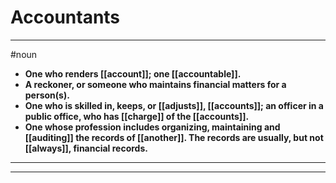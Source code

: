 # Accountants
---
#noun
- **One who renders [[account]]; one [[accountable]].**
- **A reckoner, or someone who maintains financial matters for a person(s).**
- **One who is skilled in, keeps, or [[adjusts]], [[accounts]]; an officer in a public office, who has [[charge]] of the [[accounts]].**
- **One whose profession includes organizing, maintaining and [[auditing]] the records of [[another]]. The records are usually, but not [[always]], financial records.**
---
---

